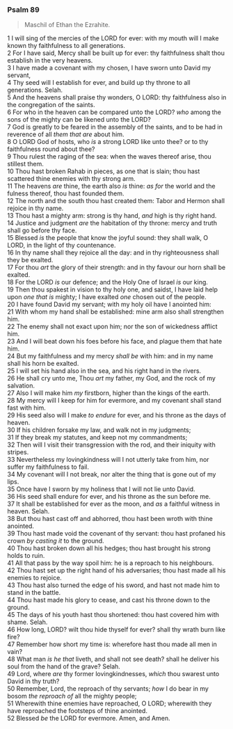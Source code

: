 ### Psalm 89

> Maschil of Ethan the Ezrahite.

1 I will sing of the mercies of the LORD for ever: with my mouth will I make known thy faithfulness to all generations.  
2 For I have said, Mercy shall be built up for ever: thy faithfulness shalt thou establish in the very heavens.  
3 I have made a covenant with my chosen, I have sworn unto David my servant,  
4 Thy seed will I establish for ever, and build up thy throne to all generations. Selah.  
5 And the heavens shall praise thy wonders, O LORD: thy faithfulness also in the congregation of the saints.  
6 For who in the heaven can be compared unto the LORD? *who* among the sons of the mighty can be likened unto the LORD?  
7 God is greatly to be feared in the assembly of the saints, and to be had in reverence of all *them that are* about him.  
8 O LORD God of hosts, who *is* a strong LORD like unto thee? or to thy faithfulness round about thee?  
9 Thou rulest the raging of the sea: when the waves thereof arise, thou stillest them.  
10 Thou hast broken Rahab in pieces, as one that is slain; thou hast scattered thine enemies with thy strong arm.  
11 The heavens *are* thine, the earth also *is* thine: *as for* the world and the fulness thereof, thou hast founded them.  
12 The north and the south thou hast created them: Tabor and Hermon shall rejoice in thy name.  
13 Thou hast a mighty arm: strong is thy hand, *and* high is thy right hand.  
14 Justice and judgment *are* the habitation of thy throne: mercy and truth shall go before thy face.  
15 Blessed *is* the people that know the joyful sound: they shall walk, O LORD, in the light of thy countenance.  
16 In thy name shall they rejoice all the day: and in thy righteousness shall they be exalted.  
17 For thou *art* the glory of their strength: and in thy favour our horn shall be exalted.  
18 For the LORD *is* our defence; and the Holy One of Israel *is* our king.  
19 Then thou spakest in vision to thy holy one, and saidst, I have laid help upon *one that is* mighty; I have exalted *one* chosen out of the people.  
20 I have found David my servant; with my holy oil have I anointed him:  
21 With whom my hand shall be established: mine arm also shall strengthen him.  
22 The enemy shall not exact upon him; nor the son of wickedness afflict him.  
23 And I will beat down his foes before his face, and plague them that hate him.  
24 But my faithfulness and my mercy *shall be* with him: and in my name shall his horn be exalted.  
25 I will set his hand also in the sea, and his right hand in the rivers.  
26 He shall cry unto me, Thou *art* my father, my God, and the rock of my salvation.  
27 Also I will make him *my* firstborn, higher than the kings of the earth.  
28 My mercy will I keep for him for evermore, and my covenant shall stand fast with him.  
29 His seed also will I make *to endure* for ever, and his throne as the days of heaven.  
30 If his children forsake my law, and walk not in my judgments;  
31 If they break my statutes, and keep not my commandments;  
32 Then will I visit their transgression with the rod, and their iniquity with stripes.  
33 Nevertheless my lovingkindness will I not utterly take from him, nor suffer my faithfulness to fail.  
34 My covenant will I not break, nor alter the thing that is gone out of my lips.  
35 Once have I sworn by my holiness that I will not lie unto David.  
36 His seed shall endure for ever, and his throne as the sun before me.  
37 It shall be established for ever as the moon, and *as* a faithful witness in heaven. Selah.  
38 But thou hast cast off and abhorred, thou hast been wroth with thine anointed.  
39 Thou hast made void the covenant of thy servant: thou hast profaned his crown *by casting it* to the ground.  
40 Thou hast broken down all his hedges; thou hast brought his strong holds to ruin.  
41 All that pass by the way spoil him: he is a reproach to his neighbours.  
42 Thou hast set up the right hand of his adversaries; thou hast made all his enemies to rejoice.  
43 Thou hast also turned the edge of his sword, and hast not made him to stand in the battle.  
44 Thou hast made his glory to cease, and cast his throne down to the ground.  
45 The days of his youth hast thou shortened: thou hast covered him with shame. Selah.  
46 How long, LORD? wilt thou hide thyself for ever? shall thy wrath burn like fire?  
47 Remember how short my time is: wherefore hast thou made all men in vain?  
48 What man *is he that* liveth, and shall not see death? shall he deliver his soul from the hand of the grave? Selah.  
49 Lord, where *are* thy former lovingkindnesses, *which* thou swarest unto David in thy truth?  
50 Remember, Lord, the reproach of thy servants; *how* I do bear in my bosom *the reproach of* all the mighty people;  
51 Wherewith thine enemies have reproached, O LORD; wherewith they have reproached the footsteps of thine anointed.  
52 Blessed *be* the LORD for evermore. Amen, and Amen.  
